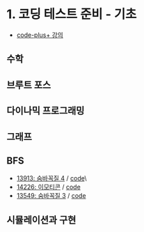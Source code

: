 # 1. 코딩 테스트 준비 - 기초
 - [code-plus+ 강의](https://code.plus/course/51)
## 수학
## 브루트 포스
## 다이나믹 프로그래밍
## 그래프
## BFS
- [13913: 숨바꼭질 4](https://www.acmicpc.net/problem/13913) / [code](https://github.com/catssci/TIL/blob/main/CodingTest/Code_plus/BFS/13913.ipynb)\
- [14226: 이모티콘](https://www.acmicpc.net/problem/14226) / [code](https://github.com/catssci/TIL/blob/main/CodingTest/Code_plus/BFS/14226.ipynb)
- [13549: 숨바꼭질 3](https://www.acmicpc.net/problem/13549) / [code](https://github.com/catssci/TIL/blob/main/CodingTest/Code_plus/BFS/13649.ipynb)
## 시뮬레이션과 구현
